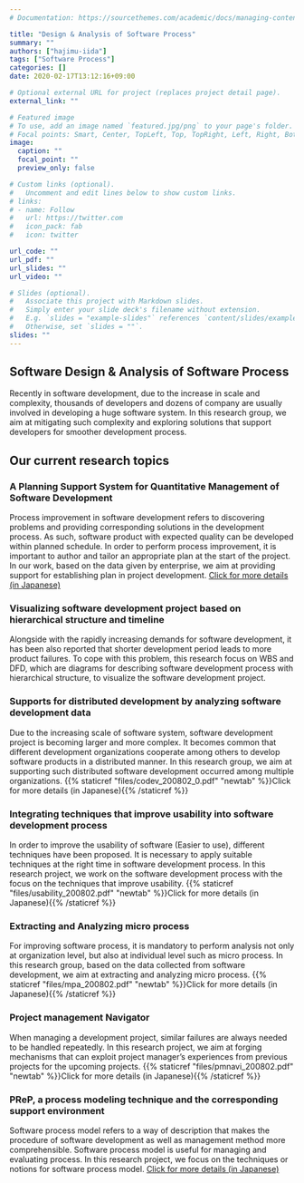 ```yaml
---
# Documentation: https://sourcethemes.com/academic/docs/managing-content/

title: "Design & Analysis of Software Process"
summary: ""
authors: ["hajimu-iida"]
tags: ["Software Process"]
categories: []
date: 2020-02-17T13:12:16+09:00

# Optional external URL for project (replaces project detail page).
external_link: ""

# Featured image
# To use, add an image named `featured.jpg/png` to your page's folder.
# Focal points: Smart, Center, TopLeft, Top, TopRight, Left, Right, BottomLeft, Bottom, BottomRight.
image:
  caption: ""
  focal_point: ""
  preview_only: false

# Custom links (optional).
#   Uncomment and edit lines below to show custom links.
# links:
# - name: Follow
#   url: https://twitter.com
#   icon_pack: fab
#   icon: twitter

url_code: ""
url_pdf: ""
url_slides: ""
url_video: ""

# Slides (optional).
#   Associate this project with Markdown slides.
#   Simply enter your slide deck's filename without extension.
#   E.g. `slides = "example-slides"` references `content/slides/example-slides.md`.
#   Otherwise, set `slides = ""`.
slides: ""
---
```


## Software Design & Analysis of Software Process

Recently in software development, due to the increase in scale and complexity,
thousands of developers and dozens of company are usually involved in
developing a huge software system. In this research group, we aim at
mitigating such complexity and exploring solutions that support developers for
smoother development process.

## Our current research topics

### A Planning Support System for Quantitative Management of Software Development

Process improvement in software development refers to discovering problems and
providing corresponding solutions in the development process. As such,
software product with expected quality can be developed within planned
schedule. In order to perform process improvement, it is important to author
and tailor an appropriate plan at the start of the project. In our work, based
on the data given by enterprise, we aim at providing support for establishing
plan in project development. [Click for more details (in
Japanese)](/project/aquamarine)

### Visualizing software development project based on hierarchical structure and timeline

Alongside with the rapidly increasing demands for software development, it has
been also reported that shorter development period leads to more product
failures. To cope with this problem, this research focus on WBS and DFD, which
are diagrams for describing software development process with hierarchical
structure, to visualize the software development project.

### Supports for distributed development by analyzing software development data

Due to the increasing scale of software system, software development project
is becoming larger and more complex. It becomes common that different
development organizations cooperate among others to develop software products
in a distributed manner. In this research group, we aim at supporting such
distributed software development occurred among multiple organizations. {{%
staticref "files/codev_200802_0.pdf" "newtab" %}}Click for more details (in
Japanese){{% /staticref %}}

### Integrating techniques that improve usability into software development process

In order to improve the usability of software (Easier to use), different
techniques have been proposed. It is necessary to apply suitable techniques at
the right time in software development process. In this research project, we
work on the software development process with the focus on the techniques that
improve usability. {{% staticref "files/usability_200802.pdf" "newtab"
%}}Click for more details (in Japanese){{% /staticref %}}

### Extracting and Analyzing micro process

For improving software process, it is mandatory to perform analysis not only
at organization level, but also at individual level such as micro process. In
this research group, based on the data collected from software development, we
aim at extracting and analyzing micro process. {{% staticref
"files/mpa_200802.pdf" "newtab" %}}Click for more details (in Japanese){{%
/staticref %}}

### Project management Navigator

When managing a development project, similar failures are always needed to be
handled repeatedly. In this research project, we aim at forging mechanisms
that can exploit project manager’s experiences from previous projects for the
upcoming projects. {{% staticref "files/pmnavi_200802.pdf" "newtab" %}}Click
for more details (in Japanese){{% /staticref %}}

### PReP, a process modeling technique and the corresponding support environment

Software process model refers to a way of description that makes the procedure
of software development as well as management method more comprehensible.
Software process model is useful for managing and evaluating process. In this
research project, we focus on the techniques or notions for software process
model. [Click for more details (in Japanese)](/project/prep)
